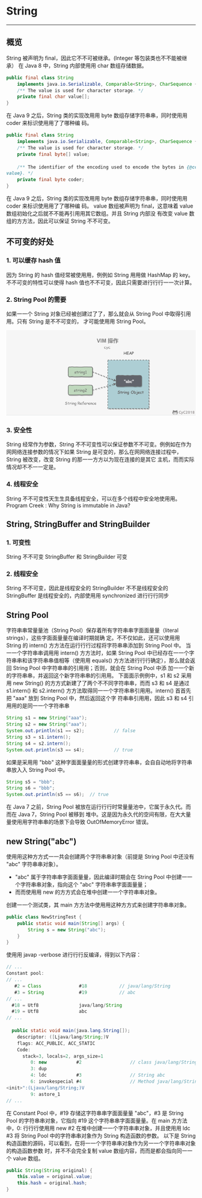 # String
----

## 概览

String 被声明为 final，因此它不不可被继承。(Integer 等包装类也不不能被继承）
在 Java 8 中，String 内部使⽤用 char 数组存储数据。

```java
public final class String
    implements java.io.Serializable, Comparable<String>, CharSequence {
    /** The value is used for character storage. */
    private final char value[];
}
```

在 Java 9 之后，String 类的实现改⽤用 byte 数组存储字符串串，同时使⽤用 coder  来标识使⽤用了了哪种编
码。

```java
public final class String
    implements java.io.Serializable, Comparable<String>, CharSequence {
    /** The value is used for character storage. */
    private final byte[] value;
 
    /** The identifier of the encoding used to encode the bytes in {@code 
value}. */
    private final byte coder;
}
```

在 Java 9 之后，String 类的实现改⽤用 byte 数组存储字符串串，同时使⽤用 coder  来标识使⽤用了了哪种编
码。
value 数组被声明为 final，这意味着 value 数组初始化之后就不不能再引⽤用其它数组。并且 String 内部没
有改变 value 数组的⽅方法，因此可以保证 String 不不可变。

## 不可变的好处

### 1. 可以缓存 hash 值
   
因为 String 的 hash 值经常被使⽤用，例例如 String ⽤用做 HashMap 的 key。不不可变的特性可以使得 hash 
值也不不可变，因此只需要进⾏行行⼀一次计算。

### 2. String Pool 的需要

如果⼀一个 String 对象已经被创建过了了，那么就会从 String Pool 中取得引⽤用。只有 String 是不不可变的，
才可能使⽤用 String Pool。

![](images/1.png)

### 3. 安全性

String 经常作为参数，String 不不可变性可以保证参数不不可变。例例如在作为⽹网络连接参数的情况下如果 
String 是可变的，那么在⽹网络连接过程中，String 被改变，改变 String 的那⼀一⽅方以为现在连接的是其它
主机，⽽而实际情况却不不⼀一定是。

### 4. 线程安全

String 不不可变性天⽣生具备线程安全，可以在多个线程中安全地使⽤用。
Program Creek : Why String is immutable in Java?

## String, StringBuffer and StringBuilder

### 1. 可变性  
String 不不可变
StringBuffer 和 StringBuilder 可变
### 2. 线程安全  
String 不不可变，因此是线程安全的
StringBuilder 不不是线程安全的
StringBuffer 是线程安全的，内部使⽤用 synchronized 进⾏行行同步

## String Pool

字符串串常量量池（String Pool）保存着所有字符串串字⾯面量量（literal strings），这些字⾯面量量在编译时期就确
定。不不仅如此，还可以使⽤用 String 的 intern() ⽅方法在运⾏行行过程将字符串串添加到 String Pool 中。
当⼀一个字符串串调⽤用 intern() ⽅方法时，如果 String Pool 中已经存在⼀一个字符串串和该字符串串值相等（使⽤用 
equals() ⽅方法进⾏行行确定），那么就会返回 String Pool 中字符串串的引⽤用；否则，就会在 String Pool 中添
加⼀一个新的字符串串，并返回这个新字符串串的引⽤用。
下⾯面示例例中，s1 和 s2 采⽤用 new String() 的⽅方式新建了了两个不不同字符串串，⽽而 s3 和 s4 是通过 s1.intern() 
和 s2.intern() ⽅方法取得同⼀一个字符串串引⽤用。intern() ⾸首先把 "aaa" 放到 String Pool 中，然后返回这个字
符串串引⽤用，因此 s3 和 s4 引⽤用的是同⼀一个字符串串

```java
String s1 = new String("aaa");
String s2 = new String("aaa");
System.out.println(s1 == s2);           // false
String s3 = s1.intern();
String s4 = s2.intern();
System.out.println(s3 == s4);           // true
```

如果是采⽤用 "bbb" 这种字⾯面量量的形式创建字符串串，会⾃自动地将字符串串放⼊入 String Pool 中。

```java
String s5 = "bbb";
String s6 = "bbb";
System.out.println(s5 == s6);  // true
```

在 Java 7 之前，String Pool 被放在运⾏行行时常量量池中，它属于永久代。⽽而在 Java 7，String Pool 被移到
堆中。这是因为永久代的空间有限，在⼤大量量使⽤用字符串串的场景下会导致 OutOfMemoryError 错误。

## new String("abc") 

使⽤用这种⽅方式⼀一共会创建两个字符串串对象（前提是 String Pool 中还没有 "abc" 字符串串对象）。
- "abc" 属于字符串串字⾯面量量，因此编译时期会在 String Pool 中创建⼀一个字符串串对象，指向这个 "abc" 
字符串串字⾯面量量；
- ⽽而使⽤用 new 的⽅方式会在堆中创建⼀一个字符串串对象。

创建⼀一个测试类，其 main ⽅方法中使⽤用这种⽅方式来创建字符串串对象。
```java
public class NewStringTest {
    public static void main(String[] args) {
        String s = new String("abc");
    }
}
```

使⽤用 javap -verbose 进⾏行行反编译，得到以下内容：
```java
// ...
Constant pool:
// ...
   #2 = Class              #18            // java/lang/String
   #3 = String             #19            // abc
// ...
  #18 = Utf8               java/lang/String
  #19 = Utf8               abc
// ...
 
  public static void main(java.lang.String[]);
    descriptor: ([Ljava/lang/String;)V
    flags: ACC_PUBLIC, ACC_STATIC
    Code:
      stack=3, locals=2, args_size=1
         0: new           #2                  // class java/lang/String
         3: dup
         4: ldc           #3                  // String abc
         6: invokespecial #4                  // Method java/lang/String."
<init>":(Ljava/lang/String;)V
         9: astore_1
// ...
```

在 Constant Pool 中，#19 存储这字符串串字⾯面量量 "abc"，#3 是 String Pool 的字符串串对象，它指向 #19 
这个字符串串字⾯面量量。在 main ⽅方法中，0: ⾏行行使⽤用 new #2 在堆中创建⼀一个字符串串对象，并且使⽤用 ldc #3 
将 String Pool 中的字符串串对象作为 String 构造函数的参数。
以下是 String 构造函数的源码，可以看到，在将⼀一个字符串串对象作为另⼀一个字符串串对象的构造函数参数
时，并不不会完全复制 value 数组内容，⽽而是都会指向同⼀一个 value 数组。

```java
public String(String original) {
    this.value = original.value;
    this.hash = original.hash;
}
```